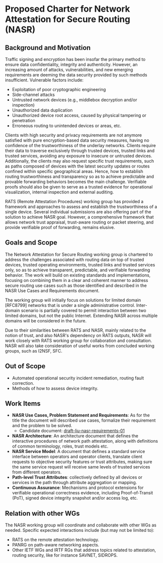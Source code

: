 # Proposed Charter for Network Attestation for Secure Routing (NASR)

## Background and Motivation

Traffic signing and encryption has been insofar the primary method to ensure data confidentiality, integrity and authenticity. However, an increasing amount of attacks,  vulnerabilities, and new emerging requirements are deeming the data security provided by such methods insufficient. Vulnerable factors include:

* Exploitation of poor cryptographic engineering
* Side-channel attacks
* Untrusted network devices (e.g., middlebox decryption and/or inspection)
* Unauthorized data duplication
* Unauthorized device root access, caused by physical tampering or penetration
* Erroneous routing to unintended devices or areas, etc.


Clients with high security and privacy requirements are not anymore satisfied with pure encryption-based data security measures, having no confidence of the trustworthiness of the underlay networks. Clients require their data to traverse exclusively through trusted devices, trusted links and trusted services, avoiding any exposure to insecure or untrusted devices. Additionally, the clients may also request specific trust requirements, such as paths composed of devices with the latest security updates or routes confined within specific geographical areas. Hence, how to establish routing trustworthiness and transparency so as to achieve predictable and provable forwarding behaviors becomes the main challenge. Verifiable proofs should also be given to serve as a trusted evidence for operational visualization, internal inspection and external auditing. 

RATS (Remote Attestation Procedures) working group has provided a framework and approaches to assess and establish the trustworthiness of a single device. Several individual submissions are also offering part of the solution to achieve NASR goal. However, a comprehensive framework that allows network trust appraisal, trust-aware routing or packet steering, and provide verifiable proof of forwarding, remains elusive. 

## Goals and Scope

The Network Attestation for Secure Routing working group is chartered to address the challenges associated with routing data on top of trusted devices, trusted operating environments, trusted links and trusted services only, so as to achieve transparent, predictable, and verifiable forwarding behavior. The work will build on existing standards and implementations, focusing on combining them in a clear and coherent manner to address secure routing use cases such as those identified and described in the NASR Use Cases and Requirements document.

The working group will initially focus on solutions for limited domain [RFC8799] networks that is under a single administrative control. Inter-domain scenario is partially covered to permit interaction between two limited domains, but not the public Internet. Extending NASR across multiple domains will be considered in the future. 

Due to their similarities between RATS and NASR, mainly related to the notion of trust, and also NASR's dependency on RATS outputs, NASR will work closely with RATS working group for collaboration and consultation.  NASR will also take consideration of useful works from concluded working groups, such as I2NSF, SFC. 

## Out of Scope

- Automated operational security incident remediation, routing fault correction.
- Methods of how to assess device integrity. 

## Work Items

- **NASR Use Cases, Problem Statement and Requirements**: As for the title the document will described use cases, formalize their requirement and the problem to be solved. 
    - Candidate document: [draft-liu-nasr-requirements-01](https://datatracker.ietf.org/doc/draft-liu-nasr-requirements/)
- **NASR Architecture**: An architecture document that defines the interactive procedures of network path attestation, along with definitions of common terminology, roles, trust models etc. 
- **NASR Service Model**: A document that defines a standard service interface between operators and operator clients, translate client requests to objective security features or trust attributes, making sure the same service request will receive same levels of trusted services from different operators. 
- **Path-level Trust Attributes**: collectively defined by all devices or services in the path through attribute aggregation or mapping.
- **Continuous Assurance**: Mechanisms and protocol extensions for verifiable operational correctness evidence, including Proof-of-Transit (PoT), signed device integrity snapshot and/or access log, etc. 


## Relation with other WGs

The NASR working group will coordinate and collaborate with other WGs as needed. 
Specific expected interactions include (but may not be limited to):

- RATS on the remote attestation technology.
- PANRG on path-aware networking aspects.
- Other IETF WGs and IRTF RGs that address topics related to attestation, routing security, like for instance SAVNET, SIDROPS.

